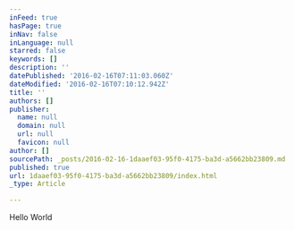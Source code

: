 ```yaml
---
inFeed: true
hasPage: true
inNav: false
inLanguage: null
starred: false
keywords: []
description: ''
datePublished: '2016-02-16T07:11:03.060Z'
dateModified: '2016-02-16T07:10:12.942Z'
title: ''
authors: []
publisher:
  name: null
  domain: null
  url: null
  favicon: null
author: []
sourcePath: _posts/2016-02-16-1daaef03-95f0-4175-ba3d-a5662bb23809.md
published: true
url: 1daaef03-95f0-4175-ba3d-a5662bb23809/index.html
_type: Article

---
```

Hello World